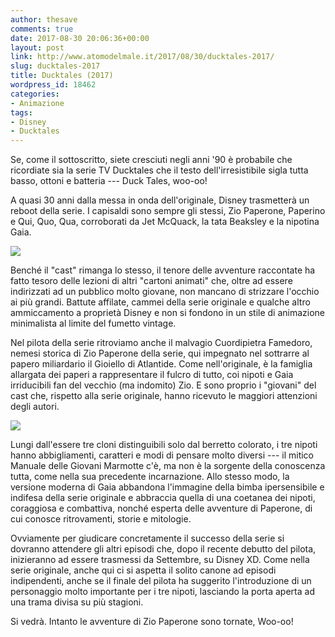 ```yaml
---
author: thesave
comments: true
date: 2017-08-30 20:06:36+00:00
layout: post
link: http://www.atomodelmale.it/2017/08/30/ducktales-2017/
slug: ducktales-2017
title: Ducktales (2017)
wordpress_id: 18462
categories:
- Animazione
tags:
- Disney
- Ducktales
---
```


Se, come il sottoscritto, siete cresciuti negli anni '90 è probabile che ricordiate sia la serie TV Ducktales che il testo dell'irresistibile sigla tutta basso, ottoni e batteria --- Duck Tales, woo-oo!

A quasi 30 anni dalla messa in onda dell'originale, Disney trasmetterà un reboot della serie. I capisaldi sono sempre gli stessi, Zio Paperone, Paperino  e Qui, Quo, Qua, corroborati da Jet McQuack, la tata Beaksley e la nipotina Gaia.

![](http://www.atomodelmale.it/wp-content/uploads/2017/08/ducktales-001.jpg)

Benché il "cast" rimanga lo stesso, il tenore delle avventure raccontate ha fatto tesoro delle lezioni di altri "cartoni animati" che, oltre ad essere indirizzati ad un pubblico molto giovane, non mancano di strizzare l'occhio ai più grandi. Battute affilate, cammei della serie originale e qualche altro ammiccamento a proprietà Disney e non si fondono in un stile di animazione minimalista al limite del fumetto vintage.



Nel pilota della serie ritroviamo anche il malvagio Cuordipietra Famedoro, nemesi storica di Zio Paperone della serie, qui impegnato nel sottrarre al papero miliardario il Gioiello di Atlantide. Come nell'originale, è la famiglia allargata dei paperi a rappresentare il fulcro di tutto, coi nipoti e Gaia irriducibili fan del vecchio (ma indomito) Zio. E sono proprio i "giovani" del cast che, rispetto alla serie originale, hanno ricevuto le maggiori attenzioni degli autori.

![](http://www.atomodelmale.it/wp-content/uploads/2017/08/ducktales-002.jpg)

Lungi dall'essere tre cloni distinguibili solo dal berretto colorato, i tre nipoti hanno abbigliamenti, caratteri e modi di pensare molto diversi --- il mitico Manuale delle Giovani Marmotte c'è, ma non è la sorgente della conoscenza tutta, come nella sua precedente incarnazione. Allo stesso modo, la versione moderna di Gaia abbandona l'immagine della bimba ipersensibile e indifesa della serie originale e abbraccia quella di una coetanea dei nipoti, coraggiosa e combattiva, nonché esperta delle avventure di Paperone, di cui conosce ritrovamenti, storie e mitologie.

Ovviamente per giudicare concretamente il successo della serie si dovranno attendere gli altri episodi che, dopo il recente debutto del pilota, inizieranno ad essere trasmessi da Settembre, su Disney XD. Come nella serie originale, anche qui ci si aspetta il solito canone ad episodi indipendenti, anche se il finale del pilota ha suggerito l'introduzione di un personaggio molto importante per i tre nipoti, lasciando la porta aperta ad una trama divisa su più stagioni.

Si vedrà. Intanto le avventure di Zio Paperone sono tornate, Woo-oo!
